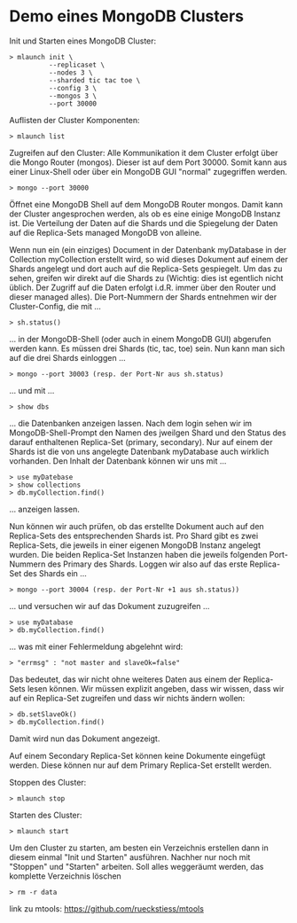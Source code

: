 # Demo eines MongoDB Clusters

Init und Starten eines MongoDB Cluster: 

    > mlaunch init \
              --replicaset \
              --nodes 3 \
              --sharded tic tac toe \
              --config 3 \
              --mongos 3 \
              --port 30000 


Auflisten der Cluster Komponenten: 

    > mlaunch list


Zugreifen auf den Cluster: Alle Kommunikation it dem Cluster erfolgt über die 
Mongo Router (mongos). Dieser ist auf dem Port 30000. Somit kann aus einer
Linux-Shell oder über ein MongoDB GUI "normal" zugegriffen werden. 

    > mongo --port 30000

Öffnet eine MongoDB Shell auf dem MongoDB Router mongos. Damit kann der Cluster 
angesprochen werden, als ob es eine einige MongoDB Instanz ist. Die Verteilung der
Daten auf die Shards und die Spiegelung der Daten auf die Replica-Sets managed
MongoDB von alleine.

Wenn nun ein (ein einziges) Document in der Datenbank myDatabase in der Collection
myCollection erstellt wird, so wid dieses Dokument auf einem der Shards angelegt und 
dort auch auf die Replica-Sets gespiegelt. Um das zu sehen, greifen wir direkt auf die
Shards zu (Wichtig: dies ist egentlich nicht üblich. Der Zugriff auf die Daten erfolgt 
i.d.R. immer über den Router und dieser managed alles). Die Port-Nummern der Shards 
entnehmen wir der Cluster-Config, die mit ... 

    > sh.status()

... in der MongoDB-Shell (oder auch in einem MongoDB GUI) abgerufen werden kann. 
Es müssen drei Shards (tic, tac, toe) sein. Nun kann man sich auf die drei Shards 
einloggen ...

    > mongo --port 30003 (resp. der Port-Nr aus sh.status)

... und mit ...

    > show dbs

... die Datenbanken anzeigen lassen. Nach dem login sehen wir im MongoDB-Shell-Prompt 
den Namen des jweilgen Shard und den Status des darauf enthaltenen Replica-Set (primary,
secondary). Nur auf einem der Shards ist die von uns angelegte Datenbank myDatabase auch
wirklich vorhanden. Den Inhalt der Datenbank können wir uns mit ...

    > use myDatebase
    > show collections
    > db.myCollection.find()

... anzeigen lassen. 

Nun können wir auch prüfen, ob das erstellte Dokument auch auf den Replica-Sets des 
entsprechenden Shards ist. Pro Shard gibt es zwei Replica-Sets, die jeweils in einer
eigenen MongoDB Instanz angelegt wurden. Die beiden Replica-Set Instanzen haben die 
jeweils folgenden Port-Nummern des Primary des Shards. Loggen wir also auf das erste
Replica-Set des Shards ein ...

    > mongo --port 30004 (resp. der Port-Nr +1 aus sh.status))

... und versuchen wir auf das Dokument zuzugreifen ...

    > use myDatabase
    > db.myCollection.find()

... was mit einer Fehlermeldung abgelehnt wird:

    > "errmsg" : "not master and slaveOk=false"

Das bedeutet, das wir nicht ohne weiteres Daten aus einem der Replica-Sets lesen
können. Wir müssen explizit angeben, dass wir wissen, dass wir auf ein Replica-Set
zugreifen und dass wir nichts ändern wollen:

    > db.setSlaveOk()
    > db.myCollection.find()

Damit wird nun das Dokument angezeigt. 

Auf einem Secondary Replica-Set können keine Dokumente eingefügt werden. Diese 
können nur auf dem Primary Replica-Set erstellt werden. 


Stoppen des Cluster: 

    > mlaunch stop


Starten des Cluster: 

    > mlaunch start 


Um den Cluster zu starten, am besten ein Verzeichnis erstellen dann in diesem 
einmal "Init und Starten" ausführen. Nachher nur noch mit "Stoppen" und "Starten" 
arbeiten. Soll alles weggeräumt werden, das komplette Verzeichnis löschen

    > rm -r data


link zu mtools: https://github.com/rueckstiess/mtools 

